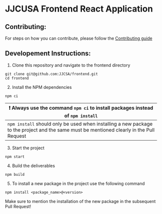 # JJCUSA Frontend React Application

## Contributing:

For steps on how you can contribute, please follow the [Contributing guide](CONTRIBUTING.md)

## Developement Instructions:

1. Clone this repository and navigate to the frontend directory

```
git clone git@github.com:JJCSA/frontend.git
cd frontend
```

2. Install the NPM dependencies
```
npm ci
```
| :exclamation:  Always use the command `npm ci` to install packages instead of `npm install` |
|---------------------------------------------------------------------------------------------|
| `npm install` should only be used when installing a new package to the project and the same must be mentioned clearly in the Pull Request |


3. Start the project
```
npm start
```

4. Build the deliverables
```
npm build
```

5. To install a new package in the project use the following command
```
npm install <package_name>@<version>
```
Make sure to mention the installation of the new package in the subsequent Pull Request!

